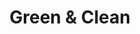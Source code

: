---
title: "Green & Clean"
url: /wien/green-und-clean-schoenbrunner-schlossstrasse/
shop: Wäscherei
---